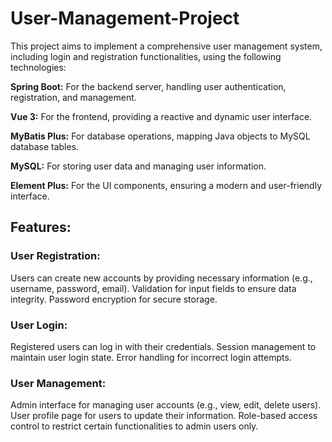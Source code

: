 # User-Management-Project
This project aims to implement a comprehensive user management system, including login and registration functionalities, using the following technologies:

**Spring Boot:** For the backend server, handling user authentication, registration, and management.

**Vue 3:** For the frontend, providing a reactive and dynamic user interface.

**MyBatis Plus:** For database operations, mapping Java objects to MySQL database tables.

**MySQL:** For storing user data and managing user information.

**Element Plus:** For the UI components, ensuring a modern and user-friendly interface.

## Features:
### User Registration:
Users can create new accounts by providing necessary information (e.g., username, password, email).
Validation for input fields to ensure data integrity.
Password encryption for secure storage.
### User Login:
Registered users can log in with their credentials.
Session management to maintain user login state.
Error handling for incorrect login attempts.
### User Management:
Admin interface for managing user accounts (e.g., view, edit, delete users).
User profile page for users to update their information.
Role-based access control to restrict certain functionalities to admin users only.
